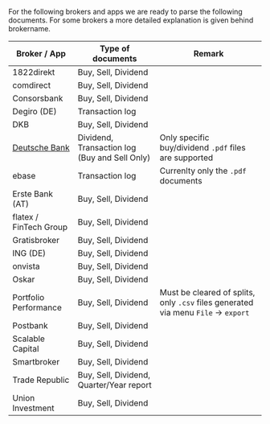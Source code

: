 For the following brokers and apps we are ready to parse the following documents. For some brokers
a more detailed explanation is given behind brokername.

| Broker / App                                            | Type of documents                        | Remark                                                                             |
| ------------------------------------------------------- | ---------------------------------------- | ---------------------------------------------------------------------------------- |
| 1822direkt                                              | Buy, Sell, Dividend                      |                                                                                    |
| comdirect                                               | Buy, Sell, Dividend                      |                                                                                    |
| Consorsbank                                             | Buy, Sell, Dividend                      |                                                                                    |
| Degiro (DE)                                             | Transaction log                          |                                                                                    |
| DKB                                                     | Buy, Sell, Dividend                      |                                                                                    |
| [Deutsche Bank](docs/supportedBrokers/deutschebank.md) | Dividend, Transaction log (Buy and Sell Only) | Only specific buy/dividend `.pdf` files are supported                              |
| ebase                                                   | Transaction log                          | Currenlty only the `.pdf` documents                                                |
| Erste Bank (AT)                                         | Buy, Sell, Dividend                      |                                                                                    |
| flatex / FinTech Group                                  | Buy, Sell, Dividend                      |                                                                                    |
| Gratisbroker                                            | Buy, Sell, Dividend                      |                                                                                    |
| ING (DE)                                                | Buy, Sell, Dividend                      |                                                                                    |
| onvista                                                 | Buy, Sell, Dividend                      |                                                                                    |
| Oskar                                                   | Buy, Sell, Dividend                      |                                                                                    |
| Portfolio Performance                                   | Buy, Sell, Dividend                      | Must be cleared of splits, only `.csv` files generated via menu `File` -> `export` |
| Postbank                                                | Buy, Sell, Dividend                      |                                                                                    |
| Scalable Capital                                        | Buy, Sell, Dividend                      |                                                                                    |
| Smartbroker                                             | Buy, Sell, Dividend                      |                                                                                    |
| Trade Republic                                          | Buy, Sell, Dividend, Quarter/Year report |                                                                                    |
| Union Investment                                        | Buy, Sell, Dividend                      |                                                                                    |
